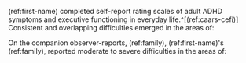 <!-- ## ADHD/Executive Functioning -->

(ref:first-name) completed self-report rating scales of adult ADHD symptoms and
executive functioning in everyday life.^[(ref:caars-cefi)] Consistent and
overlapping difficulties emerged in the areas of:

<!-- insert 2-3 scores -->

On the companion observer-reports, (ref:family), (ref:first-name)'s
(ref:family), reported moderate to severe difficulties in the areas of:

<!-- insert 2-3 scores -->

